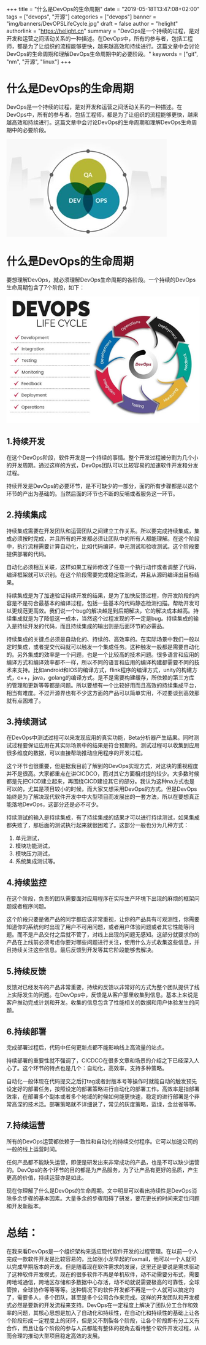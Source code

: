 +++
title = "什么是DevOps的生命周期"
date = "2019-05-18T13:47:08+02:00"
tags = ["devops", "开源"]
categories = ["devops"]
banner = "img/banners/DevOPSLifeCycle.jpg"
draft = false
author = "helight"
authorlink = "https://helight.cn"
summary = "DevOps是一个持续的过程，是对开发和运营之间活动关系的一种描述。在DevOps中，所有的参与者，包括工程师，都是为了让组织的流程能够更快，越来越高效和持续进行。这篇文章中会讨论DevOps的生命周期和理解DevOps生命周期中的必要阶段。"
keywords = ["git", "nm", "开源", "linux"]
+++

# 什么是DevOps的生命周期

DevOps是一个持续的过程，是对开发和运营之间活动关系的一种描述。在DevOps中，所有的参与者，包括工程师，都是为了让组织的流程能够更快，越来越高效和持续进行。这篇文章中会讨论DevOps的生命周期和理解DevOps生命周期中的必要阶段。

![](imgs/DevOpsProcess.png)

# 什么是DevOps的生命周期

要想理解DevOps，就必须理解DevOps生命周期的各阶段。一个持续的DevOps生命周期包含了7个阶段，如下：

![](imgs/DevOPSLifeCycle.jpg)

## 1.持续开发

在这个DevOps阶段，软件开发是一个持续的事情。整个开发过程被分割为几个小的开发周期。通过这样的方式，DevOps团队可以比较容易的加速软件开发和分发过程。

持续开发是DevOps的必要环节，是不可缺少的一部分，面的所有步骤都是以这个环节的产出为基础的。当然后面的环节也不断的反哺或者服务这一环节。

## 2.持续集成

持续集成需要在开发团队和运营团队之间建立工作关系。所以要完成持续集成，集成必须按时完成，并且所有的开发都必须让团队中的所有人都能理解。在这个阶段中，执行流程需要计算自动化，比如代码编译，单元测试和验收测试。这个阶段要提供部署的代码。

自动化必须相互关联，这样如果工程师修改了任意一个执行动作或者调整了代码，编译框架就可以识别。在这个阶段需要完成稳定性测试，并且从源码编译出目标结果。

持续集成是为了加速验证持续开发的结果，是为了加快反馈过程，你开发阶段的内容是不是符合最基本的编译过程，包括一些基本的代码静态检测扫描。帮助开发可以更规范更高效。我们说一个bug的解决越是到后期解决，它的解决成本越高。持续集成就是为了降低这一成本，当然这个过程发现的不一定是bug。持续集成的输入是持续开发的代码，而且持续集成的输出则是后面环节的必需品。

持续集成的关键点必须是自动化的、持续的、高效率的。在实际场景中我们一般以定时集成，或者提交代码就可以触发一个集成任务。这种触发一般都是需要自动化的。另外集成的效率是一个问题，也是一个比较高的技术问题。很多语言和应用的编译方式和编译效率都不一样，所以不同的语言和应用的编译构建都需要不同的技术来支持。比如android和IOS的编译方式，flink程序的编译方式，unity的构建方式，c++，java，golang的编译方式。是不是需要构建缓存，所依赖的第三方库的管理和更新等等都是问题。所以要想有一个比较好用而且高效的持续集成平台，相当有难度。不过开源界也有不少这方面的产品可以简单实用，不过要谈到高效那就有点困难了。

## 3.持续测试

在DevOps中测试过程可以来发现应用的真实功能，Beta分析器产生结果。同时测试过程要保证应用在其实际场景中的结果是符合预期的。测试过程可以收集到应用很多维度的数据，可以直接帮助推动应用程序的开发过程。

这个环节也很重要，但是据我目前了解到的DevOps实现方式，对这块的重视程度并不是很高。大家都重点在讲CICDCO，而对其它方面相对提的较少。大多数时候都是先把CICD建立起来，再围绕CICD建设其它的部分。我认为这种na方式也是可以的，尤其是项目较小的时候，而大家又想采用DevOps的方式。但是DevOps始终是为了解决现代软件开发中中大型项目而发展出的一套方法，所以在要想真正能落地DevOps，这部分还是必不可少。

持续测试的输入是持续集成，有了持续集成的结果才可以进行持续测试，如果集成都失败了，那后面的测试执行起来就很困难了。这部分一般也分为几种方式：
1. 单元测试，
2. 模块功能测试，
3. 模块压力测试，
4. 系统集成测试等。

## 4.持续监控

在这个阶段，负责的团队需要面对应用程序在实际生产环境下出现的麻烦的框架问题或者程序问题。

这个阶段只要是做产品的同学都应该非常重视，让你的产品具有可观测性，你需要知道你的系统何时出现了用户不可用问题，或者用户体验问题或者其它性能等问题。而不是产品交付之后就不管了，对线上出现的问题无感知。这部分就要求你的产品在上线前必须考虑你要对哪些问题进行关注，使用什么方式收集这些信息，并且持续关注这些信息。最后反馈到开发等其它阶段能够去解决。

## 5.持续反馈

反馈对已经发布的产品非常重要，持续的反馈以非常好的方式为整个团队提供了线上实际发生的问题。在DevOps中，反馈是从客户那里收集到信息。基本上来说是客户推动完成计划和开发。收集的信息包含了性能相关的数据和用户体验发生的问题。

## 6.持续部署

完成部署过程后，代码中任何更新点都不能影响线上高流量的站点。

持续部署的重要性就不强调了，CICDCO在很多文章和场景的介绍之下已经深入人心了。这个环节的特点也是几个：自动化，高效率，支持多种策略。

自动化一般体现在代码提交之后打tag或者封版本号等操作时就能自动的触发预先设定好的部署任务，按照设定的部署策略进行自动化的部署工作。高效率是指部署效率，在部署多个副本或者多个地域的时候如何能更快速，稳定的进行部署是个非常高深的技术活。部署策略就不详细说了，常见的灰度策略，蓝绿，金丝雀等等。

## 7.持续运营
所有的DevOps运营都依赖于一致性和自动化的持续交付程序。它可以加速公司的一般的线上运营时间。

任何产品都不能缺失运营，即便是研发出来非常成功的产品，也是不可以缺少运营的。DevOps的各个环节的目的都是为产品服务，为了让产品有更好的品质，产生更高的价值，持续运营亦是如此。

现在你理解了什么是DevOps的生命周期。文中明显可以看出持续性是DevOps消除多余步骤的基本因素。大量多余的步骤阻碍了研发，要花更长的时间来定位问题和开发新版本。

# 总结：
在我来看DevOps是一个组织架构来适应现代软件开发的过程管理。在以前一个人完成一款软件开发是比较容易的，比如张小龙早起的foxmail，他可以一个人就可以完成早期版本的开发。但是随着现在软件需求的发展，这里还是要说是需求驱动了这种软件开发模式，现在的很多软件不再是单机软件，动不动需要分布式，需要跨地域通信，跨地区存储和多数据中心存活，动不动就说需要极高的可靠性，全球管控，全球协作等等等等。这种情况下的软件开发都不再是一个人就可以搞定的了，需要多人，多个团队，甚至是多个公司合作来完成。这样的开发团队和开发模式必然是要新的开发流程来支持。DevOps在一定程度上解决了团队分工合作和效率的问题，其核心思想是加入了自动化和持续性，在自动化和持续性的基础上让各个阶段形成一定程度上的闭环，但是又不割裂各个阶段，让各个阶段即有分工又有合作，而且让各个阶段的参与人员都能有整体的视角去看待整个软件开发过程，从而合理的推动大型项目稳定高效的发展。 